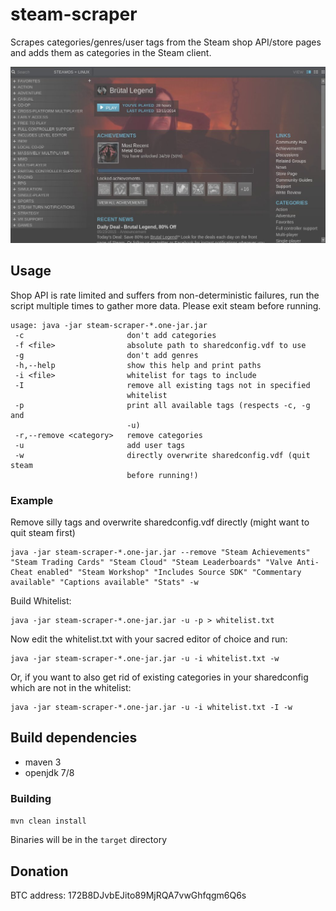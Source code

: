 # steam-scraper
Scrapes categories/genres/user tags from the Steam shop API/store pages and adds them as categories in the Steam client.

![Categories](/steamCategories.jpg?raw=true "Categories")


## Usage

Shop API is rate limited and suffers from non-deterministic failures, run the script multiple times to gather more data.
Please exit steam before running.

```
usage: java -jar steam-scraper-*.one-jar.jar
 -c                       don't add categories
 -f <file>                absolute path to sharedconfig.vdf to use
 -g                       don't add genres
 -h,--help                show this help and print paths
 -i <file>                whitelist for tags to include
 -I                       remove all existing tags not in specified
                          whitelist
 -p                       print all available tags (respects -c, -g and
                          -u)
 -r,--remove <category>   remove categories
 -u                       add user tags
 -w                       directly overwrite sharedconfig.vdf (quit steam
                          before running!)
```

### Example
Remove silly tags and overwrite sharedconfig.vdf directly (might want to quit steam first)

```
java -jar steam-scraper-*.one-jar.jar --remove "Steam Achievements" "Steam Trading Cards" "Steam Cloud" "Steam Leaderboards" "Valve Anti-Cheat enabled" "Steam Workshop" "Includes Source SDK" "Commentary available" "Captions available" "Stats" -w
```


Build Whitelist:
```
java -jar steam-scraper-*.one-jar.jar -u -p > whitelist.txt
```
Now edit the whitelist.txt with your sacred editor of choice and run:
```
java -jar steam-scraper-*.one-jar.jar -u -i whitelist.txt -w
```
Or, if you want to also get rid of existing categories in your sharedconfig which are not in the whitelist:
```
java -jar steam-scraper-*.one-jar.jar -u -i whitelist.txt -I -w
```


## Build dependencies
* maven 3
* openjdk 7/8

### Building
```mvn clean install```

Binaries will be in the `target` directory


## Donation
BTC address: 172B8DJvbEJito89MjRQA7vwGhfqgm6Q6s
